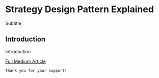 # Strategy Design Pattern Explained

Subtitle

## Introduction

Introduction

[Full Medium Article](https://medium.com/@fedcal)

```
Thank you for your support!
```
